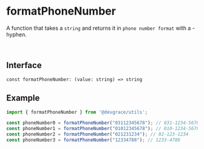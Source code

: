 # formatPhoneNumber

A function that takes a `string` and returns it in `phone number format` with a - hyphen.

<br />

## Interface
```tsx
const formatPhoneNumber: (value: string) => string
```

## Example
```ts
import { formatPhoneNumber } from '@devgrace/utils';

const phoneNumber0 = formatPhoneNumber("03112345678"); // 031-1234-5678
const phoneNumber1 = formatPhoneNumber("01012345678"); // 010-1234-5678
const phoneNumber2 = formatPhoneNumber("021231234"); // 02-123-1234
const phoneNumber3 = formatPhoneNumber("12334788"); // 1233-4788
```